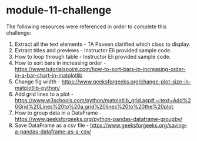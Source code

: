 # module-11-challenge

The following resources were referenced in order to complete this challenge:

1. Extract all the text elements - TA Paveen clarified which class to display.
2. Extract titles and previews - Instructor Eli provided sample code.
3. How to loop through table - Instructor Eli provided sample code.
4. How to sort bars in increasing order - https://www.tutorialspoint.com/how-to-sort-bars-in-increasing-order-in-a-bar-chart-in-matplotlib
5. Change fig width - https://www.geeksforgeeks.org/change-plot-size-in-matplotlib-python/
6. Add grid lines to a plot - https://www.w3schools.com/python/matplotlib_grid.asp#:~:text=Add%20Grid%20Lines%20to%20a,grid%20lines%20to%20the%20plot.
7. How to group data in a DataFrame - https://www.geeksforgeeks.org/python-pandas-dataframe-groupby/
8. Save DataFrame as a csv file - https://www.geeksforgeeks.org/saving-a-pandas-dataframe-as-a-csv/